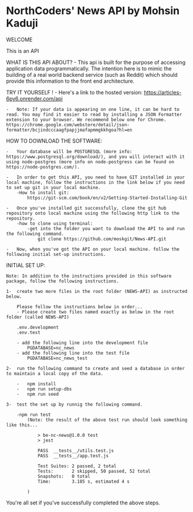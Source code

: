 # NorthCoders' News API by Mohsin Kaduji

WELCOME

This is an API

WHAT IS THIS API ABOUT?
    -   This api is built for the purpose of accessing application data programmatically. The intention here is to mimic the building of a real world backend service (such as Reddit) which should provide this information to the front end architecture.

TRY IT YOURSELF !
    -   Here's a link to the hosted version:
        https://articles-6py6.onrender.com/api
    
    -   Note: If your data is appearing on one line, it can be hard to read. You may find it easier to read by installing a JSON Formatter extension to your browser. We recommend below one for Chrome.
    https://chrome.google.com/webstore/detail/json-formatter/bcjindcccaagfpapjjmafapmmgkkhgoa?hl=en

HOW TO DOWNLOAD THE SOFTWARE:

    -   Your database will be POSTGRESQL (more info: https://www.postgresql.org/download/), and you will interact with it using node-postgres (more info on node-postgress can be found on https://node-postgres.com/).

    -   In order to get this API, you need to have GIT installed in your local machine, follow the instructions in the link below if you need to set up git in your local machine.
        -How to install git:
            https://git-scm.com/book/en/v2/Getting-Started-Installing-Git

    -   Once you've installed git successfully, clone the git hub repository onto local machine using the following http link to the repository.
        -how to clone using terminal:
            -get into the folder you want to download the API to and run the following command.
                git clone https://github.com/moskgit/News-API.git

    -   Now, when you've got the API on your local machine. follow the following initial set-up instructions.        

INITIAL SET UP:

    Note: In addition to the instructions provided in this software package, follow the following instructions.

    1-  create two more files in the root folder (NEWS-API) as instructed below.

        Please follow the instructions below in order...
        - Please create two files named exactly as below in the root folder (called NEWS-API)

        .env.development
        .env.test

        - add the following line into the development file
            PGDATABASE=nc_news
        - add the following line into the test file
            PGDATABASE=nc_news_test

    2-  run the following command to create and seed a database in order to maintain a local copy of the data.

        -   npm install
        -   npm run setup-dbs
        -   npm run seed

    3-  test the set up by runnig the following command.

        -npm run test
            (Note: the result of the above test run should look something like this...

                > be-nc-news@1.0.0 test
                > jest

                PASS  __tests__/utils.test.js
                PASS  __tests__/app.test.js

                Test Suites: 2 passed, 2 total
                Tests:       2 skipped, 50 passed, 52 total
                Snapshots:   0 total
                Time:        3.185 s, estimated 4 s

            )

You're all set if you've successfully completed the above steps.